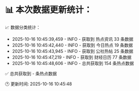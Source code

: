 📊 本次数据更新统计：
==========================

📈 数据分类统计：
- 2025-10-16 10:45:39,459 - INFO - 获取到 热点资讯 33 条数据
- 2025-10-16 10:45:42,440 - INFO - 获取到 今日热点 19 条数据
- 2025-10-16 10:45:43,945 - INFO - 获取到 公社热帖 25 条数据
- 2025-10-16 10:45:47,219 - INFO - 获取到 财经日历 77 条数据
- 2025-10-16 10:45:48,606 - INFO - 总共获取到 154 条热点数据

✅ 总共获取到 - 条热点数据

🕐 更新时间: 2025-10-16 10:45:48
